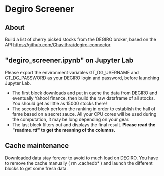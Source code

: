 # Degiro Screener

## About
Build a list of cherry picked stocks from the DEGIRO broker, based on the API https://github.com/Chavithra/degiro-connector


## "degiro_screener.ipynb" on Jupyter Lab
Please export the environment variables GT_DG_USERNAME and GT_DG_PASSWORD as your DEGIRO login and password, before launching Jupyter Lab.

- The first block downloads and put in cache the data from DEGIRO and eventually Yahoo! finance, then build the raw dataframe of all stocks. You should get as little as 15000 stocks there!
- The second block perform the ranking in order to establish the hall of fame based on a secret sauce. All your CPU cores will be used during the computation, it may be long depending on your gear.
- The last block filters out and displays the final result. __Please read the "readme.rtf" to get the meaning of the columns.__

## Cache maintenance
Downloaded data stay forever to avoid to much load on DEGIRO. You have to remove the cache manually ( rm .cachedb* ) and launch the different blocks to get some fresh data.

